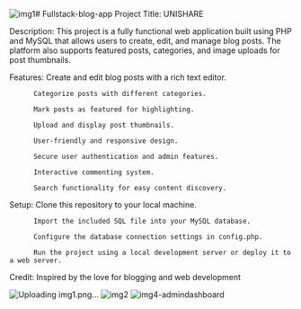 ![img1](https://github.com/Nipuni-De-Silva/Fullstack-blog-app/assets/80912329/47935eb0-01a6-459a-b73c-a72f510f9b4c)# Fullstack-blog-app
Project Title: UNISHARE

Description: This project is a fully functional web application built using PHP and MySQL that allows users to create, edit, and manage blog posts. The platform also supports featured posts, categories, and image uploads for post thumbnails.

Features: Create and edit blog posts with a rich text editor.

          Categorize posts with different categories.
          
          Mark posts as featured for highlighting.
          
          Upload and display post thumbnails.
          
          User-friendly and responsive design.
          
          Secure user authentication and admin features.
          
          Interactive commenting system.
          
          Search functionality for easy content discovery.

Setup:    Clone this repository to your local machine.

          Import the included SQL file into your MySQL database.
          
          Configure the database connection settings in config.php.
          
          Run the project using a local development server or deploy it to a web server.

Credit:   Inspired by the love for blogging and web development

![Uploading img1.png…]()
![img2](https://github.com/Nipuni-De-Silva/Fullstack-blog-app/assets/80912329/07e6187d-b6e0-44a0-a311-d8ce7aa06c60)
![img4-admindashboard](https://github.com/Nipuni-De-Silva/Fullstack-blog-app/assets/80912329/f29c71b7-2f0c-4275-8a5d-02fdccbf7be7)


